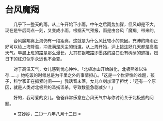 # 台风魔羯

&emsp;&emsp;几乎下一整天的雨。从上午开始下小雨，中午之后雨势加骤，但风却是不大。现在是午后两点一刻，又变成小雨。根据天气预报，雨是由台风「魔羯」带来的。

&emsp;&emsp;台风魔羯离上海仍有一段距离，这就是为什么风比较小的原因。充沛的降雨正好可以给上海降温，冲洗满是灰尘的街道。从上周开始，沪上接连好几天都是高温天气。早晨上班的路是那么漫长，尤其在银城路即墨路的路口没有树荫的遮挡，烈日下的红灯似乎永远也不会变。

&emsp;&emsp;对于高温天气，女儿感到忧心忡忡。「北极冰山开始融化，北极熊难以生存……」她吃饭的时候总是为千里之外的事情担心。「这是一个世界性的难题，孩子，科学家正在抓紧时间——」我话音未落，女儿立刻加深了担忧：「还有一个原因，就是人类对北极熊的滥捕滥杀，导致数量急剧减少！」

&emsp;&emsp;好的，我可爱的女儿，爸爸非常乐意在台风天气中与你讨论关于北极熊的问题。

&emsp;&emsp;※ 艾妙妙，二〇一八年八月十二日 ※